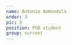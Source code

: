 ```yaml
---
name: Antonio Ammendola
order: 3
pic: 3
position: PhD student
group: current
---
```

<!--
social:
  - title: twitter
    url: #
  - title: facebook
    url: #
-->    
